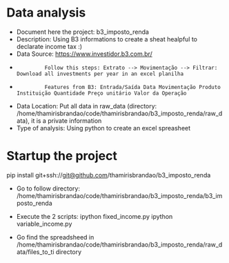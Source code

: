 # Data analysis
- Document here the project: b3_imposto_renda
- Description: Using B3 informations to create a sheat healpful to declarate income tax :)
- Data Source: https://www.investidor.b3.com.br/ 
-              Follow this steps: Extrato --> Movimentação --> Filtrar: Download all investments per year in an excel planilha
-              Features from B3: Entrada/Saída Data Movimentação Produto Instituição Quantidade Preço unitário Valor da Operação
- Data Location: Put all data in raw_data (directory: /home/thamirisbrandao/code/thamirisbrandao/b3_imposto_renda/raw_data), it is a private information
- Type of analysis: Using python to create an excel spreasheet

# Startup the project

pip install git+ssh://git@github.com/thamirisbrandao/b3_imposto_renda

- Go to follow directory:
/home/thamirisbrandao/code/thamirisbrandao/b3_imposto_renda/b3_imposto_renda

- Execute the 2 scripts:
ipython fixed_income.py 
ipython variable_income.py

- Go find the spreadsheed in /home/thamirisbrandao/code/thamirisbrandao/b3_imposto_renda/raw_data/files_to_ti directory
